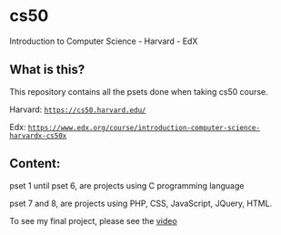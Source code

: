 # cs50
Introduction to Computer Science - Harvard - EdX

## What is this?
This repository contains all the psets done when taking cs50 course.

Harvard: [`https://cs50.harvard.edu/`](https://cs50.harvard.edu/)

Edx: [`https://www.edx.org/course/introduction-computer-science-harvardx-cs50x`](https://www.edx.org/course/introduction-computer-science-harvardx-cs50x)

## Content: 
pset 1 until pset 6, are projects using C programming language

pset 7 and 8, are projects using PHP, CSS, JavaScript, JQuery, HTML.

To see my final project, please see the [video](https://www.youtube.com/watch?v=2zWBjwMZssI&t=48s)

